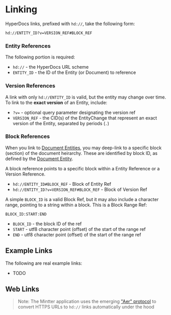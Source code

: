 # Linking


HyperDocs links, prefixed with `hd://`, take the following form:

```
hd://ENTITY_ID?v=VERSION_REF#BLOCK_REF
```

### Entity References

The following portion is required:

- `hd://` - the HyperDocs URL scheme
- `ENTITY_ID` - the ID of the Entity (or Document) to reference

### Version References

A link with only `hd://ENTITY_ID` is valid, but the entity may change over time. To link to the **exact version** of an Entity, include:

- `?v=` - optional query parameter designating the version ref
- `VERSION_REF` - the CID(s) of the EntityChange that represent an exact version of the Entity, separated by periods (`.`)

### Block References

When you link to [Document Entities](./document-entity), you may deep-link to a specific block (section) of the document heirarchy. These are identified by block ID, as defined by the [Document Entity](./document-entity).

A block reference points to a specific block within a Entity Reference or a Version Reference.

- `hd://ENTITY_ID#BLOCK_REF` - Block of Entity Ref
- `hd://ENTITY_ID?v=VERSION_REF#BLOCK_REF` - Block of Version Ref

A simple `BLOCK_ID` is a valid Block Ref, but it may also include a character range, pointing to a string within a block. This is a Block Range Ref:

```
BLOCK_ID:START:END
```

- `BLOCK_ID` - the block ID of the ref
- `START` - utf8 character point (offset) of the start of the range ref
- `END` - utf8 character point (offset) of the start of the range ref

## Example Links

The following are real example links:

- TODO


## Web Links

> Note: The Mintter application uses the emerging ["Aer" protocol](./hyperdocs-aer) to convert HTTPS URLs to `hd://` links automatically under the hood
